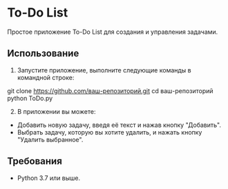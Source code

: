 # To-Do List

Простое приложение To-Do List для создания и управления задачами.

## Использование

1. Запустите приложение, выполните следующие команды в командной строке:

git clone https://github.com/ваш-репозиторий.git
cd ваш-репозиторий
python ToDo.py


2. В приложении вы можете:

- Добавить новую задачу, введя её текст и нажав кнопку "Добавить".
- Выбрать задачу, которую вы хотите удалить, и нажать кнопку "Удалить выбранное".

## Требования

- Python 3.7 или выше.

